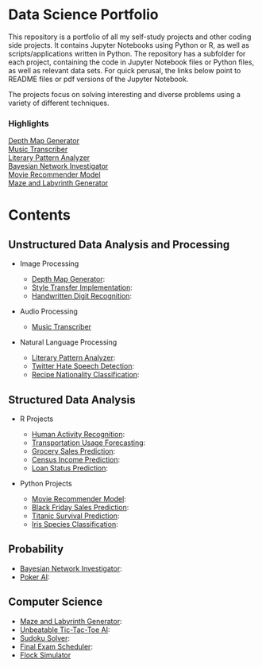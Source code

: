 # Data Science Portfolio

This repository is a portfolio of all my self-study projects and other coding side projects. It contains Jupyter Notebooks using Python or R, as well as scripts/applications written in Python. The repository has a subfolder for each project, containing the code in Jupyter Notebook files or Python files, as well as relevant data sets. For quick perusal, the links below point to README files or pdf versions of the Jupyter Notebook. 

The projects focus on solving interesting and diverse problems using a variety of different techniques.

### Highlights
[Depth Map Generator](depth-map-generator/README.md)\
[Music Transcriber](music-transcriber/README.md)\
[Literary Pattern Analyzer](literary-pattern-analyzer/README.md)\
[Bayesian Network Investigator](bayesian-investigator/README.md)\
[Movie Recommender Model](movie-recommender/MovieRecommenderSystem.pdf)\
[Maze and Labyrinth Generator](maze-labyrinth-generator/README.md)

# Contents

## Unstructured Data Analysis and Processing

* Image Processing
  * [Depth Map Generator](depth-map-generator/README.md):
  * [Style Transfer Implementation](style-transfer/README.md):
  * [Handwritten Digit Recognition](digit-recognition/HandwrittenDigitRecognition.pdf):

* Audio Processing
  * [Music Transcriber](music-transcriber/README.md)

* Natural Language Processing
  * [Literary Pattern Analyzer](literary-pattern-analyzer/README.md):
  * [Twitter Hate Speech Detection](hate-speech-detection/Twitter%20Hate%20Speech%20Detection.pdf):
  * [Recipe Nationality Classification](recipe-nationality/RecipeNationalityClassification.pdf):

## Structured Data Analysis

* R Projects
  * [Human Activity Recognition](human-activity-recognition/HumanActivityRecognition.pdf):
  * [Transportation Usage Forecasting](transportation-usage/TransportationUsageForecasting.pdf):
  * [Grocery Sales Prediction](grocery-sales/GrocerySalesPrediction.pdf):
  * [Census Income Prediction](census-income/CensusIncomePrediction.pdf):
  * [Loan Status Prediction](loan-status/LoanStatusPrediction.pdf):
 
* Python Projects
  * [Movie Recommender Model](movie-recommender/MovieRecommenderSystem.pdf):
  * [Black Friday Sales Prediction](black-friday-sales/BlackFridaySales.pdf):
  * [Titanic Survival Prediction](titanic-survival/TitanicSurvivalPrediction.pdf):
  * [Iris Species Classification](iris-classification/IrisClassification.pdf):

## Probability
  * [Bayesian Network Investigator](bayesian-investigator/README.md):
  * [Poker AI](poker-ai/README.md):

## Computer Science
  * [Maze and Labyrinth Generator](maze-labyrinth-generator/README.md):
  * [Unbeatable Tic-Tac-Toe AI](unbeatable-tic-tac-toe-ai/README.md):
  * [Sudoku Solver](sudoku-solver/README.md):
  * [Final Exam Scheduler](final-exam-scheduler/README.md):
  * [Flock Simulator](flock-simulator/README.md)

